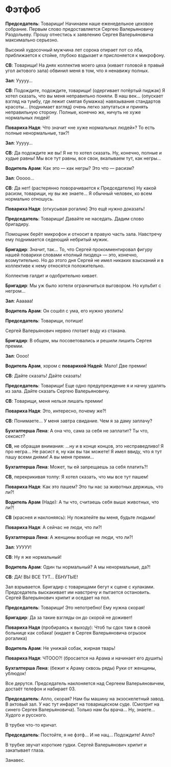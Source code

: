 # Фэтфоб
**Председатель**: Товарищи! Начинаем наше еженедельное цеховое собрание. Первым слово предоставляется Сергею Валерьяновичу Раздольеву. Прошу отнестись к заявлению Сергея Валерьяновича максимально серьезно.

Высокий худосочный мужчина лет сорока отирает пот со лба, приближается к стойке, глубоко вздыхает и прислоняется к микрофону.

**СВ**: Товарищи! На днях коллектив моего цеха (кивает головой в правый угол актового зала) обвинил меня в том, что я ненавижу полных.

**Зал**: Ууууу…

**СВ**: Подождите, подождите, товарищи! (одергивает потёртый пиджак) Я хотел сказать, что вы меня неправильно поняли. В наш век… (опускает взгляд на тумбу, где лежит смятая бумажка) навязывания стандартов красоты… (поднимает взгляд) очень легко запутаться и принять неправильную сторону. Полные, конечно же, ничуть не хуже нормальных людей!

**Повариха Надя**: Что значит «не хуже нормальных людей»? То есть полные ненормальные, так?!

**Зал**: Ууууу…

**СВ**: Да подождите же вы! Я не то хотел сказать. Ну, конечно, полные и худые равны! Мы все тут равны, все свои, вкалываем тут, как негры…

**Водитель Арам**: Как это — как негры? Это что — расизм?

**Зал**: Ооооо…

**СВ**: Да нет! (растерянно поворачивается к Председателю) Ну какой расизм, товарищи, ну вы же знаете… Я обычный человек, ко всем нормально отношусь.

**Повариха Надя**: (откусывая рогалик) Это ещё нужно доказать!

**Председатель**: Товарищи! Давайте не наседать. Дадим слово бригадиру.

Помощник берёт микрофон и относит в правую часть зала. Навстречу ему поднимается седеющий небритый мужик.

**Бригадир**: Значит, так… То, что Сергей прокомментировал фигуру нашей поварихи словами «полный пиздец» — это, конечно, возмутительно. Но до этого дня Сергей не имел никаких взысканий и в коллективе к нему относятся положительно.

Коллектив галдит и одобрительно кивает.

**Бригадир**: Мы уж было хотели ограничиться выговором. Но кульбит с негром…

**Зал**: Аааааа!

**Водитель Арам**: Он сошёл с ума, его нужно уволить!

**Председатель**: Товарищи, потише!

Сергей Валерьянович нервно глотает воду из стакана.

**Бригадир**: В общем, мы посоветовались и решили лишить Сергея премии.

**Зал**: Оооо!

**Водитель Арам**, хором с **поварихой Надей**: Мало! Две премии!

**СВ**: Дайте сказать! Дайте сказать!

**Председатель**: Товарищи! Еще одно предупреждение я и начну удалять из зала. Дайте сказать Сергею Валерьяновичу.

**СВ**: Товарищи, меня нельзя лишать премии!

**Повариха Надя**: Это, интересно, почему же?!

**СВ**: Понимаете… У меня завтра свидание. Чем я за даму заплачу?

**Бухгалтерша Лена**: А она что, сама за себя не заплатит? Ты что, сексист?

**СВ**, не обращая внимания: …ну и в конце концов, это несправедливо! Я про негра… Не расист я, ну как вы так можете! Я имел ввиду, что я тут пашу всеми днями! А вы меня премии…

**Бухгалтерша Лена**: Может, ты ей запрещаешь за себя платить?!

**СВ**, перекрикивая толпу: Я хотел сказать, что мы все тут пашем!

**Повариха Надя**: Как это пашем? Это ты нас за животных держишь, что ли?!

**Водитель Арам** (Наде): А ты что, считаешь себя выше животных, что ли?!

**СВ** (краснея и наклоняясь): Ну пожалейте вы меня, будьте людьми!

**Повариха Надя**: А сейчас не люди, что ли?!

**Бухгалтерша Лена**: А женщины вообще не люди, что ли?!

**Зал**: УУУУУ!

**СВ**: Ну я же нормальный!

**Водитель Арам**: Один ты нормальный? А мы ненормальные, да?!

**СВ**: ДА! ВЫ ВСЕ ТУТ… ЁБНУТЫЕ!

Зал взрывается. Бригадир с товарищами бегут к сцене с кулаками. Председатель выскакивает им навстречу и пытается остановить. Сергей Валерьянович хрипит и оседает на пол.

**Председатель**: Товарищи! Это непотребно! Ему нужна скорая!

**Бригадир**: Да за такие взгляды он до скорой не доживет!

**Повариха Надя** (пробираясь к выходу): Чтоб ты сдох там в своей больнице как собака! (кидает в Сергея Валерьяновича огрызок рогалика)

**Водитель Арам**: Не унижай собак, жирная тварь!

**Повариха Надя**: ЧТООО?! (бросается на Арама и начинает его душить)

**Бухгалтерша Лена**: (бежит к Араму сквозь ряды) Руки от женщины, ублюдок!

Все дерутся. Председатель наклоняется над Сергеем Валерьяновичем, достаёт телефон и набирает 03.

**Председатель**: Алло, скорая? Нам бы машину на экзоскелетный завод. В актовый зал. У нас тут инфаркт на товарищеском суде. (Смотрит на синего Сергея Валерьяновича). Только нам бы врача… Ну, знаете… Худого и русского.

В трубке что-то кричат.

**Председатель**: Постойте, я не фэтф… И не нац… Подождите! Алло?

В трубке звучат короткие гудки. Сергей Валерьянович хрипит и закатывает глаза.

Занавес.